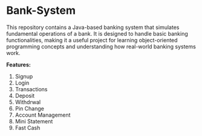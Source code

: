 # Bank-System
This repository contains a Java-based banking system that simulates fundamental operations of a bank. It is designed to handle basic banking functionalities, making it a useful project for learning object-oriented programming concepts and understanding how real-world banking systems work.

**Features:**
1. Signup
2. Login
3. Transactions
4. Deposit
5. Withdrwal
6. Pin Change
7. Account Management
8. Mini Statement
9. Fast Cash
